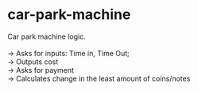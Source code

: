 # car-park-machine

Car park machine logic. <br><br>
-> Asks for inputs: Time in, Time Out; <br>
-> Outputs cost <br>
-> Asks for payment <br>
-> Calculates change in the least amount of coins/notes <br>
